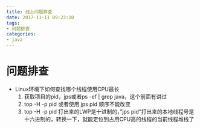 ```yaml
---
title: 线上问题排查
date: 2017-11-11 09:23:10
tags:
- 问题排查
categories:
- java
---
```


# 问题排查

- Linux环境下如何查找哪个线程使用CPU最长
  1. 获取项目的pid，jps或者ps -ef | grep java，这个前面有讲过 
  2. top -H -p pid 或者使用 jps pid 顺序不能改变
  3. top -H -p pid 打出来的LWP是十进制的，”jps pid”打出来的本地线程号是十六进制的，转换一下，就能定位到占用CPU高的线程的当前线程堆栈了 